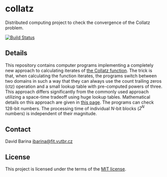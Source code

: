 # collatz
Distributed computing project to check the convergence of the Collatz problem.

[![Build Status](https://travis-ci.com/xbarin02/collatz.svg?branch=master)](https://travis-ci.com/xbarin02/collatz)

## Details

This repository contains computer programs implementing a completely new approach to calculating iterates of <a href="https://en.wikipedia.org/wiki/Collatz_conjecture">the Collatz function</a>.
The trick is that, when calculating the function iterates, the programs switch between two domains in such a way that they can always use the count trailing zeros (ctz) operation and a small lookup table with pre-computed powers of three.
This approach differs significantly from the commonly used approach utilizing a space-time tradeoff using huge lookup tables.
Mathematical details on this approach are given in [this page](doc/ALGORITHM.md).
The programs can check 128-bit numbers.
The processing time of individual *N*-bit blocks (*2<sup>N</sup>* numbers) is independent of their magnitude.

## Contact
David Barina <ibarina@fit.vutbr.cz>

## License
This project is licensed under the terms of the [MIT license](LICENSE.md).
